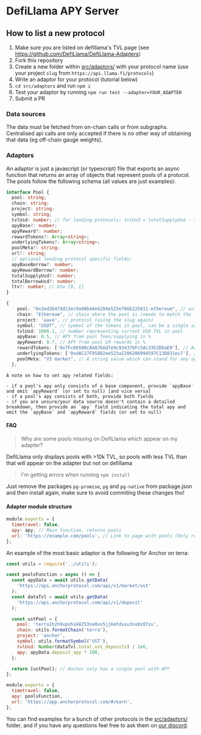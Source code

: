 # DefiLlama APY Server

## How to list a new protocol

1. Make sure you are listed on defillama's TVL page (see https://github.com/DefiLlama/DefiLlama-Adapters)
2. Fork this repository
3. Create a new folder within [src/adaptors/](src/adaptors/) with your protocol name (use your project `slug` from `https://api.llama.fi/protocols`)
4. Write an adaptor for your protocol (tutorial below)
5. `cd src/adaptors` and run `npm i`
6. Test your adaptor by running `npm run test --adapter=YOUR_ADAPTER`
7. Submit a PR

### Data sources

The data must be fetched from on-chain calls or from subgraphs. Centralised api calls are only accepted if there is no other way of obtaining that data (eg off-chain gauge weights).

### Adaptors

An adaptor is just a javascript (or typescript) file that exports an async function that returns an array of objects that represent pools of a protocol. The pools follow the following schema (all values are just examples):

```typescript
interface Pool {
  pool: string;
  chain: string;
  project: string;
  symbol: string;
  tvlUsd: number; // for lending protocols: tvlUsd = totalSupplyUsd - totalBorrowUsd
  apyBase?: number;
  apyReward?: number;
  rewardTokens?: Array<string>;
  underlyingTokens?: Array<string>;
  poolMeta?: string;
  url?: string;
  // optional lending protocol specific fields:
  apyBaseBorrow?: number;
  apyRewardBorrow?: number;
  totalSupplyUsd?: number;
  totalBorrowUsd?: number;
  ltv?: number; // btw [0, 1]
}
```

```typescript
{
    pool: "0x3ed3b47dd13ec9a98b44e6204a523e766b225811-ethereum", // unique identifier for the pool in the form of: `${ReceivedTokenAddress}-${chain}`.toLowerCase()
    chain: "Ethereum", // chain where the pool is (needs to match the `name` field in here https://api.llama.fi/chains)
    project: 'aave', // protocol (using the slug again)
    symbol: "USDT", // symbol of the tokens in pool, can be a single symbol if pool is single-sided or multiple symbols (eg: USDT-ETH) if it's an LP
    tvlUsd: 1000.1, // number representing current USD TVL in pool
    apyBase: 0.5, // APY from pool fees/supplying in %
    apyReward: 0.7, // APY from pool LM rewards in %
    rewardTokens: ['0x7Fc66500c84A76Ad7e9c93437bFc5Ac33E2DDaE9'], // Array of reward token addresses (you can omit this field if a pool doesn't have rewards)
    underlyingTokens: ['0xdAC17F958D2ee523a2206206994597C13D831ec7'], // Array of underlying token addresses from a pool, eg here USDT address on ethereum
    poolMeta: "V3 market", // A string value which can stand for any specific details of a pool position, market, fee tier, lock duration, specific strategy etc
  };
```

```
A note on how to set apy related fields:

- if a pool's apy only consists of a base component, provide `apyBase` and omit `apyReward` (or set to null) [and vice versa]
- if a pool's apy consists of both, provide both fields
- if you are unsure/your data source doesn't contain a detailed breakdown, then provide an `apy` field indicating the total apy and omit the `apyBase` and `apyReward` fields (or set to null)
```

#### FAQ

> Why are some pools missing on DefiLlama which appear on my adapter?

DefiLlama only displays pools with >10k TVL, so pools with less TVL than that will appear on the adapter but not on defillama

> I'm getting errors when running `npm install`

Just remove the packages `pg-promise`, `pg` and `pg-native` from package.json and then install again, make sure to avoid commiting these changes tho!

#### Adapter module structure

```js
module.exports = {
  timetravel: false,
  apy: apy, // Main function, returns pools
  url: 'https://example.com/pools', // Link to page with pools (Only required if you do not provide url's for each pool)
};
```

An example of the most basic adaptor is the following for Anchor on terra:

```js
const utils = require('../utils');

const poolsFunction = async () => {
  const apyData = await utils.getData(
    'https://api.anchorprotocol.com/api/v1/market/ust'
  );
  const dataTvl = await utils.getData(
    'https://api.anchorprotocol.com/api/v1/deposit'
  );

  const ustPool = {
    pool: 'terra1hzh9vpxhsk8253se0vv5jj6etdvxu3nv8z07zu',
    chain: utils.formatChain('terra'),
    project: 'anchor',
    symbol: utils.formatSymbol('UST'),
    tvlUsd: Number(dataTvl.total_ust_deposits) / 1e6,
    apy: apyData.deposit_apy * 100,
  };

  return [ustPool]; // Anchor only has a single pool with APY
};

module.exports = {
  timetravel: false,
  apy: poolsFunction,
  url: 'https://app.anchorprotocol.com/#/earn',
};
```

You can find examples for a bunch of other protocols in the [src/adaptors/](src/adaptors/) folder, and if you have any questions feel free to ask them on [our discord](https://discord.defillama.com/).
